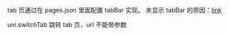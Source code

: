 tab 页通过在 pages.json 里面配置 tabBar 实现。
未显示 tabBar 的原因：[link](https://blog.csdn.net/qq_42339350/article/details/116591612)

uni.switchTab 跳转 tab 页，url 不能带参数
